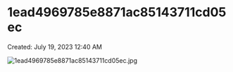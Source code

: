 # 1ead4969785e8871ac85143711cd05ec

Created: July 19, 2023 12:40 AM

![1ead4969785e8871ac85143711cd05ec.jpg](1ead4969785e8871ac85143711cd05ec%205c342640e3fe4516a61011a068d8992c/1ead4969785e8871ac85143711cd05ec.jpg)